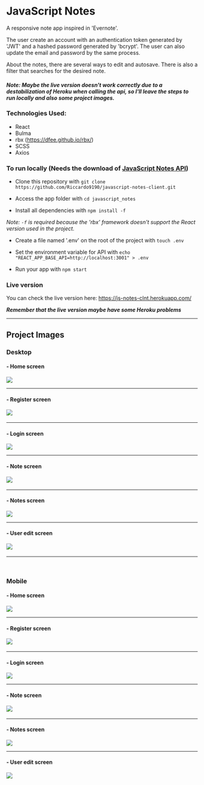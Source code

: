 # JavaScript Notes

A responsive note app inspired in 'Evernote'. 

The user create an account with an authentication token generated by 'JWT' and a hashed password generated by 'bcrypt'. The user can also update 
the email and password by the same process.

About the notes, there are several ways to edit and autosave. There is also a filter that searches for the desired note.

#### <em><strong>Note: Maybe the live version doesn't work correctly due to a destabilization of Heroku when calling the api, so I'll leave the steps to run locally and also some project images.</strong></em>

### Technologies Used:

- React 
- Bulma
- rbx (https://dfee.github.io/rbx/)
- SCSS
- Axios

### To run locally (Needs the download of [JavaScript Notes API](https://github.com/Riccardo9190/javascript-notes-api))

- Clone this repository with ```git clone https://github.com/Riccardo9190/javascript-notes-client.git```

- Access the app folder with ```cd javascript_notes```

- Install all dependencies with ```npm install -f```

<em>Note: ```-f``` is required because the 'rbx' framework doesn't support the React version used in the project.</em>

- Create a file named '.env' on the root of the project with ```touch .env```

- Set the environment variable for API with ```echo "REACT_APP_BASE_API=http://localhost:3001" > .env```

- Run your app with ```npm start``` 

### Live version

You can check the live version here: https://js-notes-clnt.herokuapp.com/

<em><strong>Remember that the live version maybe have some Heroku problems</strong></em>

<hr/>

## Project Images

### Desktop

#### - Home screen
<img src="https://github.com/Riccardo9190/javascript-notes-client/blob/master/images/desktop/home_desktop.png" /> 

<hr/>

#### - Register screen
<img src="https://github.com/Riccardo9190/javascript-notes-client/blob/master/images/desktop/register_desktop.png" />ㅤ

<hr/>

#### - Login screen 
<img src="https://github.com/Riccardo9190/javascript-notes-client/blob/master/images/desktop/login_desktop.png" />

<hr/>

#### - Note screen 
<img src="https://github.com/Riccardo9190/javascript-notes-client/blob/master/images/desktop/note_desktop.png" />ㅤ

<hr/>

#### - Notes screen 
<img src="https://github.com/Riccardo9190/javascript-notes-client/blob/master/images/desktop/notes_desktop.png" />

<hr/>

#### - User edit screen 
<img src="https://github.com/Riccardo9190/javascript-notes-client/blob/master/images/desktop/users_edit_desktop.png" />ㅤㅤㅤㅤ

<hr/>
<br>

### Mobile

#### - Home screen
<img src="https://github.com/Riccardo9190/javascript-notes-client/blob/master/images/mobile/home_mobile.png" /> 

<hr/>

#### - Register screen
<img src="https://github.com/Riccardo9190/javascript-notes-client/blob/master/images/mobile/register_mobile.png" />ㅤ

<hr/>

#### - Login screen 
<img src="https://github.com/Riccardo9190/javascript-notes-client/blob/master/images/mobile/login_mobile.png" />

<hr/>

#### - Note screen 
<img src="https://github.com/Riccardo9190/javascript-notes-client/blob/master/images/mobile/note_mobile.png" />ㅤ

<hr/>

#### - Notes screen 
<img src="https://github.com/Riccardo9190/javascript-notes-client/blob/master/images/mobile/notes_mobile.png" />

<hr/>

#### - User edit screen 
<img src="https://github.com/Riccardo9190/javascript-notes-client/blob/master/images/mobile/users_edit_mobile.png" />ㅤㅤㅤㅤ



